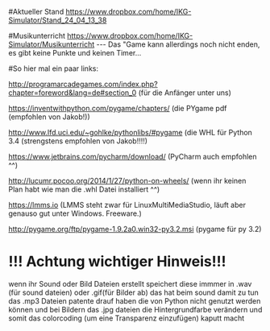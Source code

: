 #Aktueller Stand
https://www.dropbox.com/home/IKG-Simulator/Stand_24_04_13_38

#Musikunterricht
https://www.dropbox.com/home/IKG-Simulator/Musikunterricht --- Das "Game kann allerdings noch nicht enden, es gibt keine Punkte und keinen Timer...

#So hier mal ein paar links:

http://programarcadegames.com/index.php?chapter=foreword&lang=de#section_0 (für die Anfänger unter uns)

https://inventwithpython.com/pygame/chapters/ (die PYgame pdf (empfohlen von Jakob!))

http://www.lfd.uci.edu/~gohlke/pythonlibs/#pygame (die WHL für Python 3.4 (strengstens empfohlen von Jakob!!!!)

https://www.jetbrains.com/pycharm/download/ (PyCharm auch empfohlen ^^)

http://lucumr.pocoo.org/2014/1/27/python-on-wheels/ (wenn ihr keinen Plan habt wie man die .whl Datei installiert ^^)

https://lmms.io (LMMS steht zwar für LinuxMultiMediaStudio, läuft aber genauso gut unter Windows. Freeware.)

http://pygame.org/ftp/pygame-1.9.2a0.win32-py3.2.msi (pygame für py 3.2)

# !!! Achtung wichtiger Hinweis!!!
wenn ihr Sound oder Bild Dateien erstellt speichert diese immmer in .wav (für sound dateien) oder .gif(für Bilder ab)
das hat beim sound damit zu tun das .mp3 Dateien patente drauf haben die von Python nicht genutzt werden können
und bei Bildern das .jpg dateien die Hintergrundfarbe verändern und somit das colorcoding (um eine Transparenz einzufügen) kaputt macht
